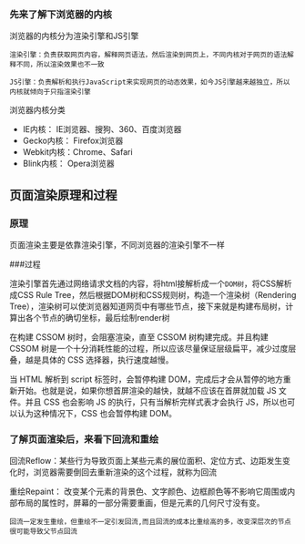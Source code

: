 ### 先来了解下浏览器的内核

浏览器的内核分为渲染引擎和JS引擎

``` 
渲染引擎：负责获取网页内容，解释网页语法，然后渲染到网页上，不同内核对于网页的语法解释不同，所以渲染效果也不一致

JS引擎：负责解析和执行JavaScript来实现网页的动态效果，如今JS引擎越来越独立，所以内核就倾向于只指渲染引擎
```
浏览器内核分类

* IE内核： IE浏览器、搜狗、360、百度浏览器
* Gecko内核： Firefox浏览器
* Webkit内核：Chrome、Safari
* Blink内核： Opera浏览器

 页面渲染原理和过程
 ---
 ### 原理
  
  页面渲染主要是依靠渲染引擎，不同浏览器的渲染引擎不一样
  
  ###过程
  
渲染引擎首先通过网络请求文档的内容，将html接解析成一个```DOM树```，将CSS解析成CSS Rule Tree，然后根据DOM树和CSS规则树，构造一个渲染树（Rendering Tree），渲染树可以使浏览器知道网页中有哪些节点，接下来就是构建布局树，计算出各个节点的确切坐标，最后绘制render树
  
在构建 CSSOM 树时，会阻塞渲染，直至 CSSOM 树构建完成。并且构建 CSSOM 树是一个十分消耗性能的过程，所以应该尽量保证层级扁平，减少过度层叠，越是具体的 CSS 选择器，执行速度越慢。

当 HTML 解析到 script 标签时，会暂停构建 DOM，完成后才会从暂停的地方重新开始。也就是说，如果你想首屏渲染的越快，就越不应该在首屏就加载 JS 文件。并且 CSS 也会影响 JS 的执行，只有当解析完样式表才会执行 JS，所以也可以认为这种情况下，CSS 也会暂停构建 DOM。

### 了解页面渲染后，来看下回流和重绘

回流Reflow：某些行为导致页面上某些元素的展位面积、定位方式、边距发生变化时，浏览器需要倒回去重新渲染的这个过程，就称为回流

重绘Repaint： 改变某个元素的背景色、文字颜色、边框颜色等不影响它周围或内部布局的属性时，屏幕的一部分需要重画，但是元素的几何尺寸没有变。

```回流一定发生重绘，但重绘不一定引发回流,而且回流的成本比重绘高的多，改变深层次的节点很可能导致父节点回流```
